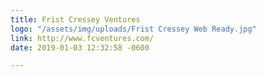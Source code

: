 ```yaml
---
title: Frist Cressey Ventures
logo: "/assets/img/uploads/Frist Cressey Web Ready.jpg"
link: http://www.fcventures.com/
date: 2019-01-03 12:32:58 -0600

---
```

